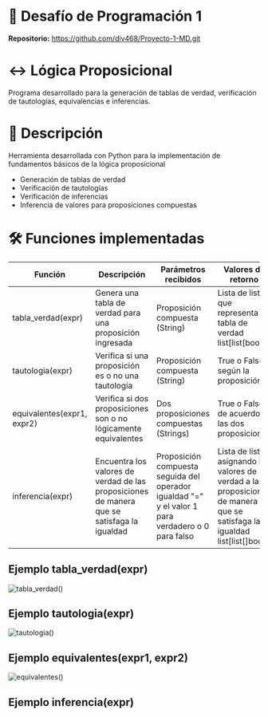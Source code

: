 # 👾 Desafío de Programación 1

__Repositorio:__ https://github.com/div468/Proyecto-1-MD.git


# ↔️ Lógica Proposicional
Programa desarrollado para la generación de tablas de verdad, verificación de tautologías, equivalencias e inferencias.


# 📌 Descripción
Herramienta desarrollada con Python para la implementación de fundamentos básicos de la lógica proposicional

- Generación de tablas de verdad
- Verificación de tautologías
- Verificación de inferencias
- Inferencia de valores para proposiciones compuestas

# 🛠️ Funciones implementadas
| Función | Descripción | Parámetros recibidos| Valores de retorno |Ejemplo de uso| 
|---|---|---|---| --- |
| tabla_verdad(expr) | Genera una tabla de verdad para una proposición ingresada | Proposición compuesta (String) | Lista de listas que representa la tabla de verdad list[list[bool]] | tabla_verdad("a and b")
| tautologia(expr) | Verifica si una proposición es o no una tautología    | Proposición compuesta (String) | True o False según la proposición | tautolgia("a or nor a") | 
| equivalentes(expr1, expr2) | Verifica si dos proposiciones son o no lógicamente equivalentes | Dos proposiciones compuestas (Strings) | True o False de acuerdo a las dos proposiciones | equivalentes("a and (b or c)", "(a and b) or (a and c)")
|inferencia(expr)| Encuentra los valores de verdad de las proposiciones de manera que se satisfaga la igualdad | Proposición compuesta seguida del operador igualdad "=" y el valor 1 para verdadero o 0 para falso | Lista de listas asignando los valores de verdad a las proposiciones de manera que se satisfaga la igualdad list[list[]bool] | inferencia("a or b = 1")

## Ejemplo tabla_verdad(expr)
![tabla_verdad()](https://github.com/user-attachments/assets/005be36a-0173-462c-82a3-e69aba73ecf4)

## Ejemplo tautologia(expr)
![tautologia()](https://github.com/user-attachments/assets/a897dd25-531e-4979-97fa-269c29e2b5ac)

## Ejemplo equivalentes(expr1, expr2)
![equivalentes()](https://github.com/user-attachments/assets/23d9b4f5-8e0d-4dbf-8c7e-62febad50845)

## Ejemplo inferencia(expr)


